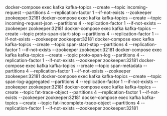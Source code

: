 
docker-compose exec kafka  kafka-topics --create --topic incoming-request  --partitions 4 --replication-factor 1 --if-not-exists --zookeeper zookeeper:32181
docker-compose exec kafka  kafka-topics --create --topic incoming-request-json  --partitions 4 --replication-factor 1 --if-not-exists --zookeeper zookeeper:32181
docker-compose exec kafka  kafka-topics --create --topic proto-span-start-stop  --partitions 4 --replication-factor 1 --if-not-exists --zookeeper zookeeper:32181
docker-compose exec kafka  kafka-topics --create --topic span-start-stop --partitions 4 --replication-factor 1 --if-not-exists --zookeeper zookeeper:32181
docker-compose exec kafka  kafka-topics --create --topic proto-span-log --partitions 4 --replication-factor 1 --if-not-exists --zookeeper zookeeper:32181
docker-compose exec kafka  kafka-topics --create --topic span-metadata --partitions 4 --replication-factor 1 --if-not-exists --zookeeper zookeeper:32181
docker-compose exec kafka  kafka-topics --create --topic span-log-aggregated --partitions 4 --replication-factor 1 --if-not-exists --zookeeper zookeeper:32181
docker-compose exec kafka  kafka-topics --create --topic fat-trace-object --partitions 4 --replication-factor 1 --if-not-exists --zookeeper zookeeper:32181
docker-compose exec kafka  kafka-topics --create --topic fat-incomplete-trace-object --partitions 4 --replication-factor 1 --if-not-exists --zookeeper zookeeper:32181